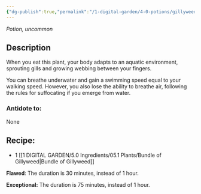 ```yaml
---
{"dg-publish":true,"permalink":"/1-digital-garden/4-0-potions/gillyweed/","tags":["potion","extracurricular","uncommon"]}
---
```


*Potion, uncommon* 

## Description

When you eat this plant, your body adapts to an aquatic environment, sprouting gills and growing webbing between your fingers. 

You can breathe underwater and gain a swimming speed equal to your walking speed. However, you also lose the ability to breathe air, following the rules for suffocating if you emerge from water.

### Antidote to: 
None

## Recipe:

- 1 [[1 DIGITAL GARDEN/5.0 Ingredients/05.1 Plants/Bundle of Gillyweed\|Bundle of Gillyweed]]

**Flawed**:
The duration is 30 minutes, instead of 1 hour.

**Exceptional:** 
The duration is 75 minutes, instead of 1 hour.